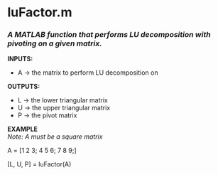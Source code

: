 # luFactor.m
### *A MATLAB function that performs LU decomposition with pivoting on a given matrix.*
**INPUTS:**
* A -> the matrix to perform LU decomposition on

**OUTPUTS:**
* L -> the lower triangular matrix
* U -> the upper triangular matrix
* P -> the pivot matrix

**EXAMPLE**  
*Note: A must be a square matrix*  

A = [1 2 3; 4 5 6; 7 8 9;]  

[L, U, P] = luFactor(A)